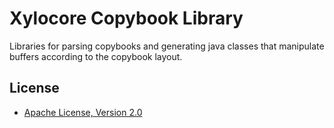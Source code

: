 Xylocore Copybook Library
=========================

Libraries for parsing copybooks and generating java classes that
manipulate buffers according to the copybook layout.

License
-------
* [Apache License, Version 2.0](http://www.apache.org/licenses/LICENSE-2.0)


